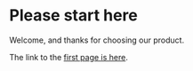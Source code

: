 # Please start here

Welcome, and thanks for choosing our product.

The link to the [first page is here](/binocularity/pageOne.html).
